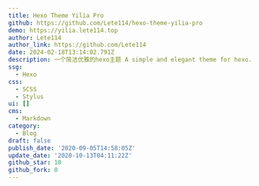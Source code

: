 ```yaml
---
title: Hexo Theme Yilia Pro
github: https://github.com/Lete114/hexo-theme-yilia-pro
demo: https://yilia.lete114.top
author: Lete114
author_link: https://github.com/Lete114
date: 2024-02-18T13:14:02.791Z
description: 一个简洁优雅的hexo主题 A simple and elegant theme for hexo.
ssg:
  - Hexo
css:
  - SCSS
  - Stylus
ui: []
cms:
  - Markdown
category:
  - Blog
draft: false
publish_date: '2020-09-05T14:58:05Z'
update_date: '2020-10-13T04:11:22Z'
github_star: 10
github_fork: 0
---
```

